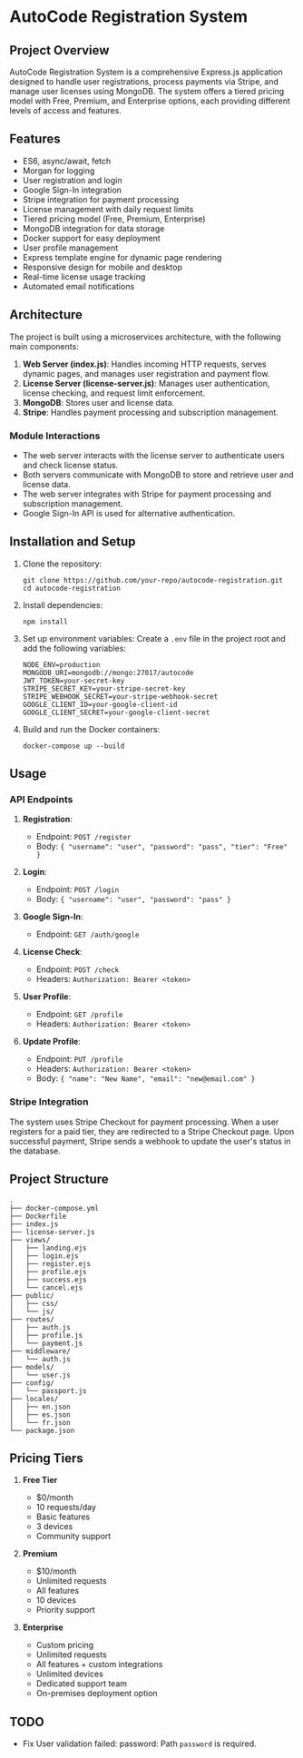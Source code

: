# AutoCode Registration System

## Project Overview

AutoCode Registration System is a comprehensive Express.js application designed to handle user registrations, process payments via Stripe, and manage user licenses using MongoDB. The system offers a tiered pricing model with Free, Premium, and Enterprise options, each providing different levels of access and features.

## Features

-   ES6, async/await, fetch
-   Morgan for logging
-   User registration and login
-   Google Sign-In integration
-   Stripe integration for payment processing
-   License management with daily request limits
-   Tiered pricing model (Free, Premium, Enterprise)
-   MongoDB integration for data storage
-   Docker support for easy deployment
-   User profile management
-   Express template engine for dynamic page rendering
-   Responsive design for mobile and desktop
-   Real-time license usage tracking
-   Automated email notifications

## Architecture

The project is built using a microservices architecture, with the following main components:

1. **Web Server (index.js)**: Handles incoming HTTP requests, serves dynamic pages, and manages user registration and payment flow.
2. **License Server (license-server.js)**: Manages user authentication, license checking, and request limit enforcement.
3. **MongoDB**: Stores user and license data.
4. **Stripe**: Handles payment processing and subscription management.

### Module Interactions

-   The web server interacts with the license server to authenticate users and check license status.
-   Both servers communicate with MongoDB to store and retrieve user and license data.
-   The web server integrates with Stripe for payment processing and subscription management.
-   Google Sign-In API is used for alternative authentication.

## Installation and Setup

1. Clone the repository:

    ```
    git clone https://github.com/your-repo/autocode-registration.git
    cd autocode-registration
    ```

2. Install dependencies:

    ```
    npm install
    ```

3. Set up environment variables:
   Create a `.env` file in the project root and add the following variables:

    ```
    NODE_ENV=production
    MONGODB_URI=mongodb://mongo:27017/autocode
    JWT_TOKEN=your-secret-key
    STRIPE_SECRET_KEY=your-stripe-secret-key
    STRIPE_WEBHOOK_SECRET=your-stripe-webhook-secret
    GOOGLE_CLIENT_ID=your-google-client-id
    GOOGLE_CLIENT_SECRET=your-google-client-secret
    ```

4. Build and run the Docker containers:
    ```
    docker-compose up --build
    ```

## Usage

### API Endpoints

1. **Registration**:

    - Endpoint: `POST /register`
    - Body: `{ "username": "user", "password": "pass", "tier": "Free" }`

2. **Login**:

    - Endpoint: `POST /login`
    - Body: `{ "username": "user", "password": "pass" }`

3. **Google Sign-In**:

    - Endpoint: `GET /auth/google`

4. **License Check**:

    - Endpoint: `POST /check`
    - Headers: `Authorization: Bearer <token>`

5. **User Profile**:

    - Endpoint: `GET /profile`
    - Headers: `Authorization: Bearer <token>`

6. **Update Profile**:

    - Endpoint: `PUT /profile`
    - Headers: `Authorization: Bearer <token>`
    - Body: `{ "name": "New Name", "email": "new@email.com" }`

### Stripe Integration

The system uses Stripe Checkout for payment processing. When a user registers for a paid tier, they are redirected to a Stripe Checkout page. Upon successful payment, Stripe sends a webhook to update the user's status in the database.

## Project Structure

```
.
├── docker-compose.yml
├── Dockerfile
├── index.js
├── license-server.js
├── views/
│   ├── landing.ejs
│   ├── login.ejs
│   ├── register.ejs
│   ├── profile.ejs
│   ├── success.ejs
│   └── cancel.ejs
├── public/
│   ├── css/
│   └── js/
├── routes/
│   ├── auth.js
│   ├── profile.js
│   └── payment.js
├── middleware/
│   └── auth.js
├── models/
│   └── user.js
├── config/
│   └── passport.js
├── locales/
│   ├── en.json
│   ├── es.json
│   └── fr.json
└── package.json
```

## Pricing Tiers

1. **Free Tier**

    - $0/month
    - 10 requests/day
    - Basic features
    - 3 devices
    - Community support

2. **Premium**

    - $10/month
    - Unlimited requests
    - All features
    - 10 devices
    - Priority support

3. **Enterprise**
    - Custom pricing
    - Unlimited requests
    - All features + custom integrations
    - Unlimited devices
    - Dedicated support team
    - On-premises deployment option

## TODO

-   Fix User validation failed: password: Path `password` is required.
